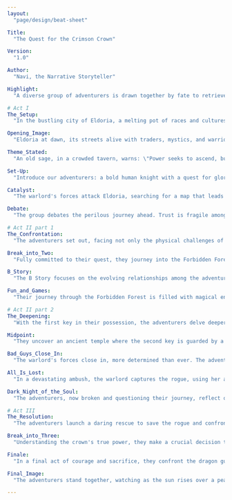 ```yaml
---
layout:
  "page/design/beat-sheet"

Title:
  "The Quest for the Crimson Crown"

Version:
  "1.0"

Author:
  "Navi, the Narrative Storyteller"

Highlight:
  "A diverse group of adventurers is drawn together by fate to retrieve the legendary Crimson Crown, an artifact of immense power, before it falls into the hands of a ruthless warlord. Their journey will test their skills, their courage, and their bonds, as they navigate treacherous lands, ancient ruins, and the depths of their own hearts."

# Act I
The_Setup:
  "In the bustling city of Eldoria, a melting pot of races and cultures, rumors spread of a warlord seeking the Crimson Crown, said to grant its wearer control over dragons. Amidst this, our adventurers meet by chance, or perhaps by destiny, each carrying a personal quest that aligns with the search for the crown."

Opening_Image:
  "Eldoria at dawn, its streets alive with traders, mystics, and warriors, a symbol of a world teeming with possibilities and dangers."

Theme_Stated:
  "An old sage, in a crowded tavern, warns: \"Power seeks to ascend, but at what cost?\" hinting at the theme of power and the sacrifices it demands."

Set-Up:
  "Introduce our adventurers: a bold human knight with a quest for glory, a cunning elven rogue searching for her family's redemption, a wise dwarven wizard bearing ancient knowledge, and a mysterious tiefling cleric guided by prophetic visions. Each has a reason to seek the crown, yet their true journey lies beyond their initial desires."

Catalyst:
  "The warlord's forces attack Eldoria, searching for a map that leads to the crown. Our adventurers, having found the map first, decide to embark on a quest to retrieve the crown themselves, to prevent its power from being misused."

Debate:
  "The group debates the perilous journey ahead. Trust is fragile among them, and the path is fraught with legends of guardians and curses surrounding the crown. They must decide if the quest is worth risking their lives for."

# Act II part 1
The_Confrontation:
  "The adventurers set out, facing not only the physical challenges of their quest—monstrous beasts, treacherous landscapes, and puzzles of ancient magic—but also the internal conflicts arising from their diverse backgrounds and motives."

Break_into_Two:
  "Fully committed to their quest, they journey into the Forbidden Forest, where the first key to unlocking the crown's location is said to lie."

B_Story:
  "The B Story focuses on the evolving relationships among the adventurers, particularly between the knight and the rogue, whose initial mistrust of each other slowly turns into respect and possibly more."

Fun_and_Games:
  "Their journey through the Forbidden Forest is filled with magical encounters, battles with mythical creatures, and the discovery of ancient ruins. Each challenge brings them closer together and reveals more about the crown's true nature."

# Act II part 2
The_Deepening:
  "With the first key in their possession, the adventurers delve deeper into the mysteries of the Crimson Crown. They encounter allies and foes, including a rival band of adventurers seeking the crown for their own ends."

Midpoint:
  "They uncover an ancient temple where the second key is guarded by a dragon. In a thrilling confrontation, they manage to obtain the key, but not without personal sacrifices, revealing the crown's ability to corrupt even the most noble hearts."

Bad_Guys_Close_In:
  "The warlord's forces close in, more determined than ever. The adventurers face betrayal from within and the temptation of the crown's power tests their unity and resolve."

All_Is_Lost:
  "In a devastating ambush, the warlord captures the rogue, using her as leverage to claim the map and the keys the adventurers have fought so hard to obtain."

Dark_Night_of_the_Soul:
  "The adventurers, now broken and questioning their journey, reflect on their personal quests and the meaning of true power. The knight, feeling responsible, rallies the group for a final stand."

# Act III 
The_Resolution:
  "The adventurers launch a daring rescue to save the rogue and confront the warlord in his fortress. In the climax, they face the warlord in a battle that tests their strength, will, and unity. They realize that the true power of the Crimson Crown lies not in its ability to control dragons, but in its capacity to unite or divide."

Break_into_Three:
  "Understanding the crown's true power, they make a crucial decision that defines their journey and their destiny."

Finale:
  "In a final act of courage and sacrifice, they confront the dragon guarding the crown. Together, they defeat the dragon and the warlord, but instead of claiming the crown, they decide to destroy it, preventing its power from ever being misused again."

Final_Image:
  "The adventurers stand together, watching as the sun rises over a peaceful Eldoria. The destruction of the Crimson Crown has averted war and united the lands. Though their paths may diverge, the bonds formed and the lessons learned will forever remain."

---
```

